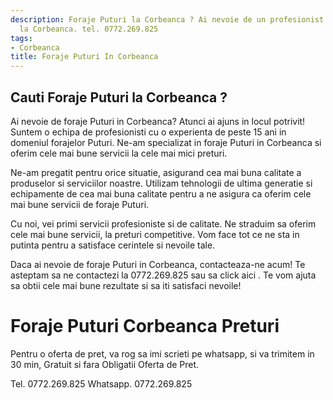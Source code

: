 ```yaml
---
description: Foraje Puturi la Corbeanca ? Ai nevoie de un profesionist in Foraje Puturi
  la Corbeanca. tel. 0772.269.825
tags:
- Corbeanca
title: Foraje Puturi In Corbeanca
---
```



## Cauti Foraje Puturi la Corbeanca ?


Ai nevoie de foraje Puturi in Corbeanca? Atunci ai ajuns in locul potrivit! Suntem o echipa de profesionisti cu o experienta de peste 15 ani in domeniul forajelor Puturi. Ne-am specializat in foraje Puturi in Corbeanca si oferim cele mai bune servicii la cele mai mici preturi.

Ne-am pregatit pentru orice situatie, asigurand cea mai buna calitate a produselor si serviciilor noastre. Utilizam tehnologii de ultima generatie si echipamente de cea mai buna calitate pentru a ne asigura ca oferim cele mai bune servicii de foraje Puturi.

Cu noi, vei primi servicii profesioniste si de calitate. Ne straduim sa oferim cele mai bune servicii, la preturi competitive. Vom face tot ce ne sta in putinta pentru a satisface cerintele si nevoile tale.

Daca ai nevoie de foraje Puturi in Corbeanca, contacteaza-ne acum! Te asteptam sa ne contactezi la 0772.269.825 sau sa click aici <link>. Te vom ajuta sa obtii cele mai bune rezultate si sa iti satisfaci nevoile!

# Foraje Puturi Corbeanca Preturi
Pentru o oferta de pret, va rog sa imi scrieti pe whatsapp, si va trimitem in 30 min, Gratuit si fara Obligatii Oferta de Pret.

Tel. 0772.269.825
Whatsapp. 0772.269.825